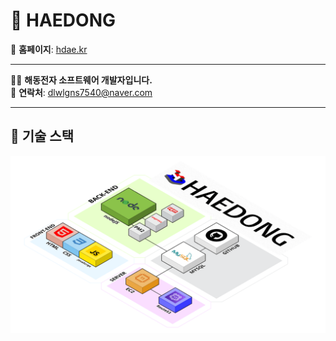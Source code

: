 # 🏢 HAEDONG

🔗 **홈페이지**: [hdae.kr](http://hdae.kr)

---

👨‍💻 **해동전자 소프트웨어 개발자입니다.**  
📧 **연락처**: dlwlgns7540@naver.com

---

## 🚀 기술 스택
![Tech Stack](https://github.com/hoonZeee/Haedong-dcos/blob/main/haedongStack.png?raw=true)


